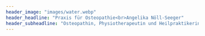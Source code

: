 ```yaml
---
header_image: "images/water.webp"
header_headline: "Praxis für Osteopathie<br>Angelika Nöll-Seeger"
header_subheadline: "Osteopathin, Physiotherapeutin und Heilpraktikerin<br>Frankfurt - Sachsenhausen"
---
```

